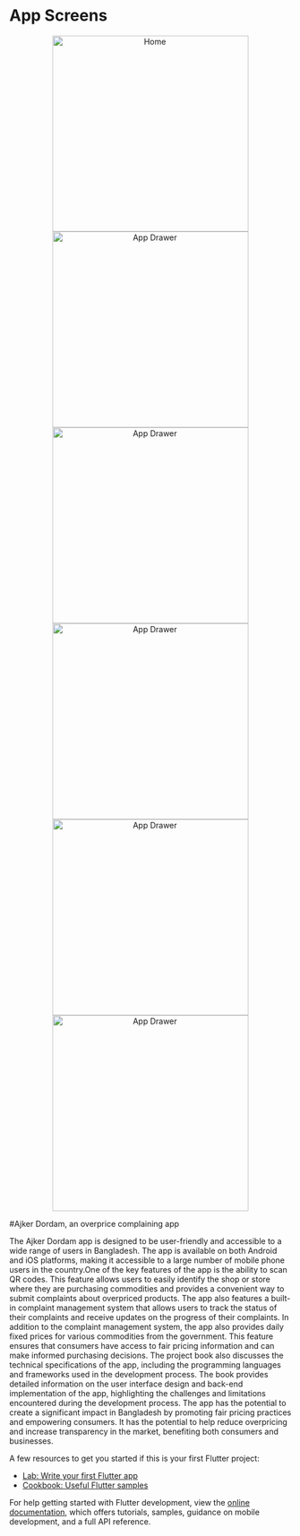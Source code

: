 # App Screens
<p align="center">
  <img src="https://github.com/nokibul82/ajker_dordam/blob/master/UI%20Screens/Home.png" width="350" title="Home">
  <img src="https://github.com/nokibul82/ajker_dordam/blob/master/UI%20Screens/App Drawer.png" width="350" alt="App Drawer">
  <img src="https://github.com/nokibul82/ajker_dordam/blob/master/UI%20Screens/bazarList.png" width="350" alt="App Drawer">
  <img src="https://github.com/nokibul82/ajker_dordam/blob/master/UI%20Screens/confirmShopQR.png" width="350" alt="App Drawer">
  <img src="https://github.com/nokibul82/ajker_dordam/blob/master/UI%20Screens/qrScan.png" width="350" alt="App Drawer">
  <img src="https://github.com/nokibul82/ajker_dordam/blob/master/UI%20Screens/productCURD.png" width="350" alt="App Drawer">
</p>


#Ajker Dordam, an overprice complaining app

The Ajker Dordam app is designed to be user-friendly and accessible to a wide range of users in Bangladesh. The app is available on both Android and iOS platforms, making it accessible to a large number of mobile phone users in the country.One of the key features of the app is the ability to scan QR codes. This feature allows users to easily identify the shop or store where they are purchasing commodities and provides a convenient way to submit complaints about overpriced products. The app also features a built-in complaint management system that allows users to track the status of their complaints and receive updates on the progress of their complaints. In addition to the complaint management system, the app also provides daily fixed prices for various commodities from the government. This feature ensures that consumers have access to fair pricing information and can make informed purchasing decisions. The project book also discusses the technical specifications of the app, including the programming languages and frameworks used in the development process. The book provides detailed information on the user interface design and back-end implementation of the app, highlighting the challenges and limitations encountered during the development process. The app has the potential to create a significant impact in Bangladesh by promoting fair pricing practices and empowering consumers. It has the potential to help reduce overpricing and increase transparency in the market, benefiting both consumers and businesses.




A few resources to get you started if this is your first Flutter project:

- [Lab: Write your first Flutter app](https://docs.flutter.dev/get-started/codelab)
- [Cookbook: Useful Flutter samples](https://docs.flutter.dev/cookbook)

For help getting started with Flutter development, view the
[online documentation](https://docs.flutter.dev/), which offers tutorials,
samples, guidance on mobile development, and a full API reference.
